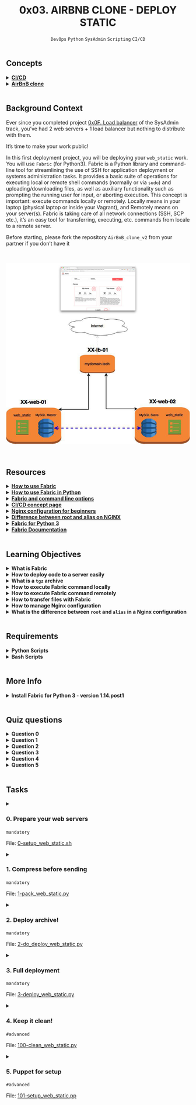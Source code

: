 <h1 align="center"><b>0x03. AIRBNB CLONE - DEPLOY STATIC</b></h1>
<div align="center"><code>DevOps</code> <code>Python</code> <code>SysAdmin</code> <code>Scripting</code> <code>CI/CD</code></div>

<br>

## Concepts
<details>
<summary><b><a href="https://intranet.alxswe.com/concepts/43">CI/CD</a></b></summary><br>


<br><p align="center">※※※※※※※※※※※※</p><br>
</details>


<details>
<summary><b><a href="https://intranet.alxswe.com/concepts/74">AirBnB clone</a></b></summary><br>


<br><p align="center">※※※※※※※※※※※※</p><br>
</details>


<br>

## Background Context
Ever since you completed project [0x0F. Load balancer](https://intranet.alxswe.com/projects/275) of the SysAdmin track, you’ve had 2 web servers + 1 load balancer but nothing to distribute with them.

It’s time to make your work public!

In this first deployment project, you will be deploying your `web_static` work. You will use `Fabric` (for Python3). Fabric is a Python library and command-line tool for streamlining the use of SSH for application deployment or systems administration tasks. It provides a basic suite of operations for executing local or remote shell commands (normally or via `sudo`) and uploading/downloading files, as well as auxiliary functionality such as prompting the running user for input, or aborting execution. This concept is important: execute commands locally or remotely. Locally means in your laptop (physical laptop or inside your Vagrant), and Remotely means on your server(s). Fabric is taking care of all network connections (SSH, SCP etc.), it’s an easy tool for transferring, executing, etc. commands from locale to a remote server.

Before starting, please fork the repository `AirBnB_clone_v2` from your partner if you don’t have it

<br><div align="center"><img src="https://github.com/codenvibes/AirBnB_clone_v2/blob/codenvibes/images/aribnb_diagram_0.jpg"></div>

<br>

## Resources
<details>
<summary><b><a href="https://www.digitalocean.com/community/tutorials/how-to-use-fabric-to-automate-administration-tasks-and-deployments">How to use Fabric</a></b></summary><br>


<br><p align="center">※※※※※※※※※※※※</p><br>
</details>


<details>
<summary><b><a href="https://www.pythonforbeginners.com/systems-programming/how-to-use-fabric-in-python">How to use Fabric in Python</a></b></summary><br>


<br><p align="center">※※※※※※※※※※※※</p><br>
</details>


<details>
<summary><b><a href="https://docs.fabfile.org/en/1.13/usage/fab.html">Fabric and command line options</a></b></summary><br>


<br><p align="center">※※※※※※※※※※※※</p><br>
</details>


<details>
<summary><b><a href="https://intranet.alxswe.com/concepts/43">CI/CD concept page</a></b></summary><br>


<br><p align="center">※※※※※※※※※※※※</p><br>
</details>


<details>
<summary><b><a href="https://nginx.org/en/docs/beginners_guide.html">Nginx configuration for beginners</a></b></summary><br>


<br><p align="center">※※※※※※※※※※※※</p><br>
</details>


<details>
<summary><b><a href="https://intranet.alxswe.com/rltoken/jgPdZF4sWxGLhs7uhYOONw">Difference between root and alias on NGINX</a></b></summary><br>


<br><p align="center">※※※※※※※※※※※※</p><br>
</details>


<details>
<summary><b><a href="https://github.com/mathiasertl/fabric">Fabric for Python 3</a></b></summary><br>


<br><p align="center">※※※※※※※※※※※※</p><br>
</details>


<details>
<summary><b><a href="https://www.fabfile.org/">Fabric Documentation</a></b></summary><br>


<br><p align="center">※※※※※※※※※※※※</p><br>
</details>



<!-- <br>

**man or help:**
- `` -->

<br>

## Learning Objectives
<details>
<summary><b><a href=" "> </a>What is Fabric</b></summary><br>


<br><p align="center">※※※※※※※※※※※※</p><br>
</details>


<details>
<summary><b><a href=" "> </a>How to deploy code to a server easily</b></summary><br>


<br><p align="center">※※※※※※※※※※※※</p><br>
</details>


<details>
<summary><b><a href=" "> </a>What is a <code>tgz</code> archive</b></summary><br>


<br><p align="center">※※※※※※※※※※※※</p><br>
</details>


<details>
<summary><b><a href=" "> </a>How to execute Fabric command locally</b></summary><br>


<br><p align="center">※※※※※※※※※※※※</p><br>
</details>


<details>
<summary><b><a href=" "> </a>How to execute Fabric command remotely</b></summary><br>


<br><p align="center">※※※※※※※※※※※※</p><br>
</details>


<details>
<summary><b><a href=" "> </a>How to transfer files with Fabric</b></summary><br>


<br><p align="center">※※※※※※※※※※※※</p><br>
</details>


<details>
<summary><b><a href=" "> </a>How to manage Nginx configuration</b></summary><br>


<br><p align="center">※※※※※※※※※※※※</p><br>
</details>


<details>
<summary><b><a href=" "> </a>What is the difference between <code>root</code> and <code>alias</code> in a Nginx configuration</b></summary><br>


<br><p align="center">※※※※※※※※※※※※</p><br>
</details>


<br>

## Requirements
<details>
<summary><b><a href=" "> </a>Python Scripts</b></summary><br>

- Allowed editors: `vi`, `vim`, `emacs`
- All your files will be interpreted/compiled on Ubuntu 20.04 LTS using `python3` (version 3.4.0)
- All your files should end with a new line
- The first line of all your files should be exactly `#!/usr/bin/python3`
- A `README.md` file at the root of the folder of the project is mandatory
- Your code should use the `PEP 8` style (version `1.7.*`)
- Your Fabric file must work with `Fabric 3` version `1.14.post1` (installation instruction below)
- All your files must be executable
- The length of your files will be tested using `wc`
- All your functions (inside and outside a class) should have documentation (`python3 -c 'print(__import__("my_module").my_function.__doc__)'` and `python3 -c 'print(__import__("my_module").MyClass.my_function.__doc__)'`)
- A documentation is not a simple word, it’s a real sentence explaining what’s the purpose of the module, class or method (the length of it will be verified)

<br><p align="center">※※※※※※※※※※※※</p><br>
</details>


<details>
<summary><b><a href=" "> </a>Bash Scripts</b></summary><br>

- Allowed editors: `vi`, `vim`, `emacs`
- All your files will be interpreted on Ubuntu 20.04 LTS
- All your files should end with a new line
- A `README.md` file at the root of the folder of the project is mandatory
- All your Bash script files must be executable
- Your Bash script must pass `Shellcheck` (version `0.3.3-1~ubuntu20.04.1` via `apt-get`) without any errors
- The first line of all your Bash scripts should be exactly `#!/usr/bin/env bas`h
- The second line of all your Bash scripts should be a comment explaining what is the script doing

<br><p align="center">※※※※※※※※※※※※</p><br>
</details>

<br>

## More Info
<details>
<summary><b><a href=" "> </a>Install Fabric for Python 3 - version 1.14.post1</b></summary><br>

```
$ pip3 uninstall Fabric
$ sudo apt-get install libffi-dev
$ sudo apt-get install libssl-dev
$ sudo apt-get install build-essential
$ sudo apt-get install python3.4-dev
$ sudo apt-get install libpython3-dev
$ pip3 install pyparsing
$ pip3 install appdirs
$ pip3 install setuptools==40.1.0
$ pip3 install cryptography==2.8
$ pip3 install bcrypt==3.1.7
$ pip3 install PyNaCl==1.3.0
$ pip3 install Fabric3==1.14.post1
```

</details>


<br>

## Quiz questions
<details>
<summary><b>Question 0</b></summary><br>

What is the Fabric command to upload a file (from local to remote)?
- [ ] run
- [x] put
- [ ] local
- [ ] get

<br>
</details>

<details>
<summary><b>Question 1</b></summary><br>

What is the default name of a Fabric file?
- [ ] Fabric.py
- [x] fabfile.py
- [ ] Fabricfile
- [ ] Dockerfile

<br>
</details>

<details>
<summary><b>Question 2</b></summary><br>

What is the Fabric command for asking information to the user?
- [ ] `ask`
- [x] `prompt`
- [ ] `local`
- [ ] `put`

<br>
</details>

<details>
<summary><b>Question 3</b></summary><br>

What is the Fabric command to execute a shell command locally?
- [ ] `run`
- [ ] `get`
- [x] `local`
- [ ] `put`

<br>
</details>

<details>
<summary><b>Question 4</b></summary><br>

What is the Fabric command to download a file (from remote to local)?
- [ ] `run`
- [ ] `put`
- [ ] `local`
- [x] `get`

<br>
</details>

<details>
<summary><b>Question 5</b></summary><br>

What is the Fabric command to execute a shell command remotely?
- [x] `run`
- [ ] `get`
- [ ] `local`
- [ ] `put`

<br>
</details>

<br>

## Tasks
<details>
<summary>

### 0. Prepare your web servers
`mandatory`

File: [0-setup_web_static.sh]()
</summary>

Write a Bash script that sets up your web servers for the deployment of `web_static`. It must:
- Install Nginx if it not already installed
- Create the folder `/data/` if it doesn’t already exist
- Create the folder `/data/web_static/` if it doesn’t already exist
- Create the folder `/data/web_static/releases/` if it doesn’t already exist
- Create the folder `/data/web_static/shared/` if it doesn’t already exist
- Create the folder `/data/web_static/releases/test/` if it doesn’t already exist
- Create a fake HTML file `/data/web_static/releases/test/index.html` (with simple content, to test your Nginx configuration)
- Create a symbolic link `/data/web_static/current` linked to the `/data/web_static/releases/test/` folder. If the symbolic link already exists, it should be deleted and recreated every time the script is ran.
- Give ownership of the `/data/` folder to the `ubuntu` user AND group (you can assume this user and group exist). This should be recursive; everything inside should be created/owned by this user/group.
- Update the Nginx configuration to serve the content of `/data/web_static/current/` to `hbnb_static` (ex: `https://mydomainname.tech/hbnb_static`). Don’t forget to restart Nginx after updating the configuration:
    - Use `alias` inside your Nginx configuration
    - [Tip](https://stackoverflow.com/questions/10631933/nginx-static-file-serving-confusion-with-root-alias)

Your program should always exit successfully. **Don’t forget to run your script on both of your web servers.**

In optional, you will redo this task but by using Puppet
```
ubuntu@89-web-01:~/$ sudo ./0-setup_web_static.sh
ubuntu@89-web-01:~/$ echo $?
0
ubuntu@89-web-01:~/$ ls -l /data
total 4
drwxr-xr-x 1 ubuntu ubuntu     4096 Mar  7 05:17 web_static
ubuntu@89-web-01:~/$ ls -l /data/web_static
total 8
lrwxrwxrwx 1 ubuntu ubuntu   30 Mar 7 22:30 current -> /data/web_static/releases/test
drwxr-xr-x 3 ubuntu ubuntu 4096 Mar 7 22:29 releases
drwxr-xr-x 2 ubuntu ubuntu 4096 Mar 7 22:29 shared
ubuntu@89-web-01:~/$ ls /data/web_static/current
index.html
ubuntu@89-web-01:~/$ cat /data/web_static/current/index.html
<html>
  <head>
  </head>
  <body>
    Holberton School
  </body>
</html>
ubuntu@89-web-01:~/$ curl localhost/hbnb_static/index.html
<html>
  <head>
  </head>
  <body>
    Holberton School
  </body>
</html>
ubuntu@89-web-01:~/$ 
```
</details>

<details>
<summary>

### 1. Compress before sending
`mandatory`

File: [1-pack_web_static.py]()
</summary>

Write a Fabric script that generates a .tgz archive from the contents of the web_static folder of your AirBnB Clone repo, using the function do_pack.
- Prototype: def do_pack():
- All files in the folder web_static must be added to the final archive
- All archives must be stored in the folder versions (your function should create this folder if it doesn’t exist)
- The name of the archive created must be web_static_<year><month><day><hour><minute><second>.tgz
- The function do_pack must return the archive path if the archive has been correctly generated. Otherwise, it should return None
```
guillaume@ubuntu:~/AirBnB_clone_v2$ fab -f 1-pack_web_static.py do_pack 
Packing web_static to versions/web_static_20170314233357.tgz
[localhost] local: tar -cvzf versions/web_static_20170314233357.tgz web_static
web_static/
web_static/.DS_Store
web_static/0-index.html
web_static/1-index.html
web_static/100-index.html
web_static/2-index.html
web_static/3-index.html
web_static/4-index.html
web_static/5-index.html
web_static/6-index.html
web_static/7-index.html
web_static/8-index.html
web_static/images/
web_static/images/icon.png
web_static/images/icon_bath.png
web_static/images/icon_bed.png
web_static/images/icon_group.png
web_static/images/icon_pets.png
web_static/images/icon_tv.png
web_static/images/icon_wifi.png
web_static/images/logo.png
web_static/index.html
web_static/styles/
web_static/styles/100-places.css
web_static/styles/2-common.css
web_static/styles/2-footer.css
web_static/styles/2-header.css
web_static/styles/3-common.css
web_static/styles/3-footer.css
web_static/styles/3-header.css
web_static/styles/4-common.css
web_static/styles/4-filters.css
web_static/styles/5-filters.css
web_static/styles/6-filters.css
web_static/styles/7-places.css
web_static/styles/8-places.css
web_static/styles/common.css
web_static/styles/filters.css
web_static/styles/footer.css
web_static/styles/header.css
web_static/styles/places.css
web_static packed: versions/web_static_20170314233357.tgz -> 21283Bytes

Done.
guillaume@ubuntu:~/AirBnB_clone_v2$ ls -l versions/web_static_20170314233357.tgz
-rw-rw-r-- 1 guillaume guillaume 21283 Mar 14 23:33 versions/web_static_20170314233357.tgz
guillaume@ubuntu:~/AirBnB_clone_v2$
```
</details>

<details>
<summary>

### 2. Deploy archive!
`mandatory`

File: [2-do_deploy_web_static.py]()
</summary>


</details>

<details>
<summary>

### 3. Full deployment
`mandatory`

File: [3-deploy_web_static.py]()
</summary>


</details>

<details>
<summary>

### 4. Keep it clean!
`#advanced`

File: [100-clean_web_static.py]()
</summary>


</details>

<details>
<summary>

### 5. Puppet for setup
`#advanced`

File: [101-setup_web_static.pp]()
</summary>


</details>

